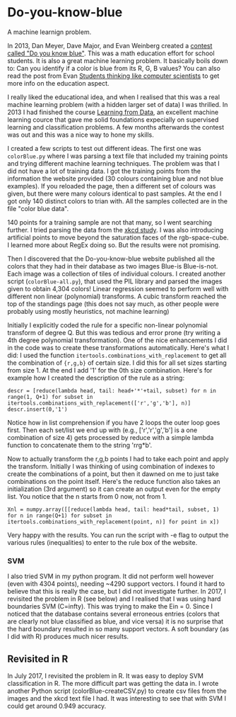 # Do-you-know-blue

A machine learnign problem.

In 2013, Dan Meyer, Dave Major, and Evan Weinberg created a [contest called "Do you know blue"](http://blog.mrmeyer.com/2013/contest-do-you-know-blue/). This was a math education effort for school students. It is also a great machine learning problem. It basically boils down to: Can you identify if a color is blue from its R, G, B values? You can also read the post from Evan [Students thinking like computer scientists](http://evanweinberg.com/2013/04/19/students-thinking-like-computer-scientists/) to get more info on the education aspect. 

I really liked the educational idea, and when I realised that this was a real machine learning problem (with a hidden larger set of data) I was thrilled. In 2013 I had finished the course [Learning from Data](https://work.caltech.edu/telecourse.html), an excellent machine learning cource that gave me solid foundations expecially on supervised learning and classification problems. A few months afterwards the contest was out and this was a nice way to hone my skills. 

I created a few scripts to test out different ideas. The first one was `colorBlue.py` where I was parsing a text file that included my training points and trying different machine learning techniques. The problem was that I did not have a lot of training data. I got the training points from the information the website provided (30 colours containing blue and not blue examples). If you reloaded the page, then a different set of colours was given, but there were many colours identical to past samples. At the end I got only 140 distinct colors to trian with. All the samples collected are in the file "color blue data". 

140 points for a training sample are not that many, so I went searching further. I tried parsing the data from the [xkcd study](http://blog.xkcd.com/2010/05/03/color-survey-results/). I was also introducing artificial points to move beyond the saturation faces of the rgb-space-cube. I learned more about RegEx doing so. But the results were not promising.

Then I discovered that the Do-you-know-blue website published all the colors that they had in their database as two images Blue-is Blue-is-not. Each image was a collection of tiles of individual colours.  I created another script (`colorBlue-all.py`), that used the PIL library and parsed the images given to obtain 4,304 colors! Linear regression seemed to perform well with different non linear (polynomial) transforms. A cubic transform reached the top of the standings page (this does not say much, as other people were probably using mostly heuristics, not machine learning) 

Initially I explicitly coded the rule for a specific non-linear polynomial transform of degree Q. But this was tedious and error prone (try writing a 4th degree polynomial transformation). One of the nice enhancements I did in the code was to create these transformations automatically. Here's what I did: I used the function `itertools.combinations_with_replacement` to get all the combination of `{r,g,b}` of certain size. I did this for all set sizes starting from size 1.  At the end I add '1' for the 0th size combination. Here's for example how I created the description of the rule as a string: 

```
descr = [reduce(lambda head, tail: head+'*'+tail, subset) for n in range(1, Q+1) for subset in itertools.combinations_with_replacement(['r','g','b'], n)]
descr.insert(0,'1') 
```
Notice how in list comprehension if you have 2 loops the outer loop goes first. Then each set/list we end up with (e.g., ['r','r','g','b'] is a one combination of size 4) gets processed by reduce with a simple lambda function to concatenate them to the string 'r*r*g*b'.

Now to actually transform the r,g,b points I had to take each point and apply the transform. Initially I was thinking of using combination of indexes to create the combinations of a point, but then it dawned on me to just take combinations on the point itself. Here's the reduce function also takes an initialization (3rd argument) so it can create an output even for the empty list. You notice that the n starts from 0 now, not from 1. 
 
``` 
Xnl = numpy.array([[reduce(lambda head, tail: head*tail, subset, 1) for n in range(Q+1) for subset in itertools.combinations_with_replacement(point, n)] for point in x])
```
Very happy with the results. You can run the script with -e flag to output the various rules (inequalities) to enter to the rule box of the website. 

### SVM

I also tried SVM in my python program. It did not perform well however (even with 4304 points), needing ~4290 support vectors. I found it hard to believe that this is really the case, but I did not investigate further. In 2017, I revisited the problem in R (see below) and I realised that I was using hard boundaries SVM (C=infty). This was trying to make the Ein = 0. Since I noticed that the database contains several erroneous entries (colors that are clearly not blue classified as blue, and vice versa) it is no surprise that the hard boundary resulted in so many support vectors. A soft boundary (as I did with R) produces much nicer results.



## Revisited in R

In July 2017, I revisited the problem in R. It was easy to deploy SVM classification in R. The more difficult part was getting the data in. I wrote another Python script (colorBlue-createCSV.py) to create csv files from the images and the xkcd text file I had. It was interesting to see that with SVM I could get around 0.949 accuracy.
